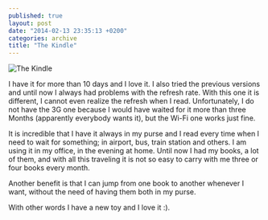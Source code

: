 ```yaml
---
published: true
layout: post
date: "2014-02-13 23:35:13 +0200"
categories: archive
title: "The Kindle"
---
```


![The Kindle](/archive/assets/Kindle.jpg) 

I have it for more than 10 days and I love it. I also tried the previous versions and until now I always had problems with the refresh rate. With this one it is different, I cannot even realize the refresh when I read. Unfortunately, I do not have the 3G one because I would have waited for it more than three Months (apparently everybody wants it), but the Wi-Fi one works just fine.

It is incredible that I have it always in my purse and I read every time when I need to wait for something; in airport, bus, train station and others. I am using it in my office, in the evening at home. Until now I had my books, a lot of them, and with all this traveling it is not so easy to carry with me three or four books every month.

Another benefit is that I can jump from one book to another whenever I want, without the need of having them both in my purse.

With other words I have a new toy and I love it :).
